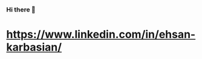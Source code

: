 ### Hi there 👋
# https://www.linkedin.com/in/ehsan-karbasian/
<!--
### Hi there 👋
- 🌱 I’m currently learning Django framework and Backend development tools such as: (Celery, redis, docker, ...)
- 👯 I’m looking to collaborate with a company for my Internship (Tehran or Isfahan | Presence or Remote)
- 🔭 I’m currently working on my sample projects that are all on GitHub
- 📫 familiar with CleanCode-DRY-KISS-SOLID-Scrum-Agile-TDD-Trello-SQL

**ehsankarbasian/ehsankarbasian** is a ✨ _special_ ✨ repository because its `README.md` (this file) appears on your GitHub profile.

Here are some ideas to get you started:

- 🤔 I’m looking for help with ...
- 💬 Ask me about ...
- 📫 How to reach me: ...
- 😄 Pronouns: ...
- ⚡ Fun fact: ...
-->
